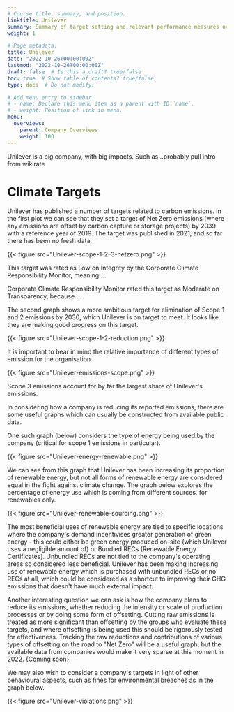 ```yaml
---
# Course title, summary, and position.
linktitle: Unilever
summary: Summary of target setting and relevant performance measures over time
weight: 1

# Page metadata.
title: Unilever
date: "2022-10-26T00:00:00Z"
lastmod: "2022-10-26T00:00:00Z"
draft: false  # Is this a draft? true/false
toc: true  # Show table of contents? true/false
type: docs  # Do not modify.

# Add menu entry to sidebar.
# - name: Declare this menu item as a parent with ID `name`.
# - weight: Position of link in menu.
menu:
  overviews:
    parent: Company Overviews
    weight: 100
---
```


Unilever is a big company, with big impacts. Such as...probably pull intro from wikirate

# Climate Targets

Unilever has published a number of targets related to carbon emissions. In the first plot we can see that they set a target of Net Zero emissions (where any emissions are offset by carbon capture or storage projects) by 2039 with a reference year of 2019. The target was published in 2021, and so far there has been no fresh data.

{{< figure src="Unilever-scope-1-2-3-netzero.png" >}}

This target was rated as Low on Integrity by the Corporate Climate Responsibility Monitor, meaning ...

Corporate Climate Responsibility Monitor rated this target as Moderate on Transparency, because ...

The second graph shows a more ambitious target for elimination of Scope 1 and 2 emissions by 2030, which Unilever is on target to meet. It looks like they are making good progress on this target. 

{{< figure src="Unilever-scope-1-2-reduction.png" >}}

It is important to bear in mind the relative importance of different types of emission for the organisation. 

{{< figure src="Unilever-emissions-scope.png" >}}

Scope 3 emissions account for by far the largest share of Unilever's emissions.

In considering how a company is reducing its reported emissions, there are some useful graphs which can usually be constructed from available public data.

One such graph (below) considers the type of energy being used by the company (critical for scope 1 emissions in particular).

{{< figure src="Unilever-energy-renewable.png" >}}

We can see from this graph that Unilever has been increasing its proportion of renewable energy, but not all forms of renewable energy are considered equal in the fight against climate change. The graph below explores the percentage of energy use which is coming from different sources, for renewables only.

{{< figure src="Unilever-renewable-sourcing.png" >}}

The most beneficial uses of renewable energy are tied to specific locations where the company's demand incentivises greater generation of green energy - this could either be green energy produced on-site (which Unilever uses a negligible amount of) or Bundled RECs (Renewable Energy Certificates). Unbundled RECs are not tied to the company's operating areas so considered less beneficial. Unilever has been making increasing use of renewable energy which is purchased with unbundled RECs or no RECs at all, which could be considered as a shortcut to improving their GHG emissions that doesn't have much external impact.

Another interesting question we can ask is how the company plans to reduce its emissions, whether reducing the intensity or scale of production processes or by doing some form of offsetting. Cutting raw emissions is treated as more significant than offsetting by the groups who evaluate these targets, and where offsetting is being used this should be rigorously tested for effectiveness. Tracking the raw reductions and contributions of various types of offsetting on the road to "Net Zero" will be a useful graph, but the available data from companies would make it very sparse at this moment in 2022. {Coming soon}

We may also wish to consider a company's targets in light of other behavioural aspects, such as fines for environmental breaches as in the graph below.

{{< figure src="Unilever-violations.png"  >}}


